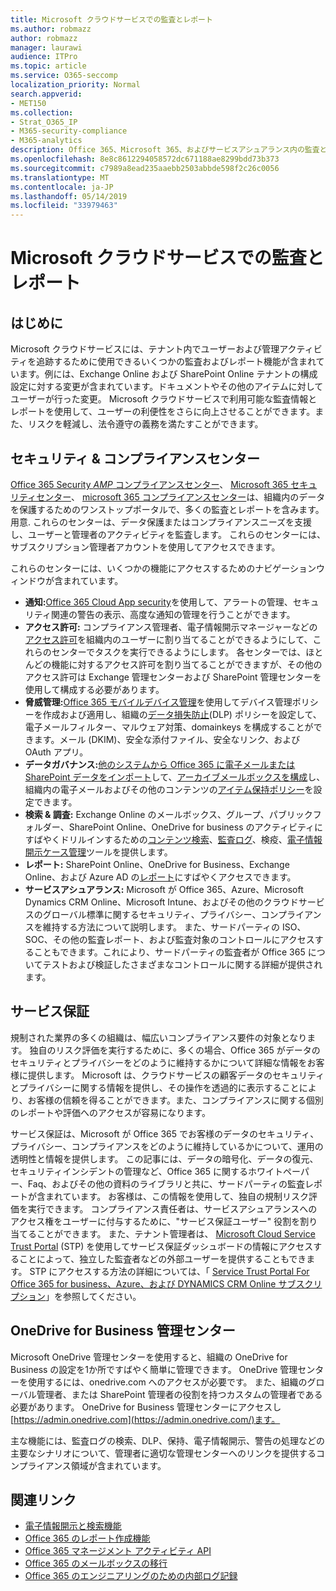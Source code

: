 ```yaml
---
title: Microsoft クラウドサービスでの監査とレポート
ms.author: robmazz
author: robmazz
manager: laurawi
audience: ITPro
ms.topic: article
ms.service: O365-seccomp
localization_priority: Normal
search.appverid:
- MET150
ms.collection:
- Strat_O365_IP
- M365-security-compliance
- M365-analytics
description: Office 365、Microsoft 365、およびサービスアシュアランス内の監査とレポート機能の概要について説明します。
ms.openlocfilehash: 8e8c8612294058572dc671188ae8299bdd73b373
ms.sourcegitcommit: c7989a8ead235aaebb2503abbde598f2c26c0056
ms.translationtype: MT
ms.contentlocale: ja-JP
ms.lasthandoff: 05/14/2019
ms.locfileid: "33979463"
---
```

# <a name="auditing-and-reporting-in-microsoft-cloud-services"></a>Microsoft クラウドサービスでの監査とレポート

## <a name="introduction"></a>はじめに

Microsoft クラウドサービスには、テナント内でユーザーおよび管理アクティビティを追跡するために使用できるいくつかの監査およびレポート機能が含まれています。例には、Exchange Online および SharePoint Online テナントの構成設定に対する変更が含まれています。ドキュメントやその他のアイテムに対してユーザーが行った変更。 Microsoft クラウドサービスで利用可能な監査情報とレポートを使用して、ユーザーの利便性をさらに向上させることができます。また、リスクを軽減し、法令遵守の義務を満たすことができます。

## <a name="security--compliance-centers"></a>セキュリティ & コンプライアンスセンター

[Office 365 Security _AMP_ コンプライアンスセンター](https://protection.office.com)、 [Microsoft 365 セキュリティセンター](https://security.microsoft.com)、 [microsoft 365 コンプライアンスセンター](https://compliance.microsoft.com)は、組織内のデータを保護するためのワンストップポータルで、多くの監査とレポートを含みます。用意. これらのセンターは、データ保護またはコンプライアンスニーズを支援し、ユーザーと管理者のアクティビティを監査します。 これらのセンターには、サブスクリプション管理者アカウントを使用してアクセスできます。

これらのセンターには、いくつかの機能にアクセスするためのナビゲーションウィンドウが含まれています。

- **通知:**[Office 365 Cloud App security](https://docs.microsoft.com/cloud-app-security/what-is-cloud-app-security)を使用して、アラートの管理、セキュリティ関連の警告の表示、高度な通知の管理を行うことができます。
- **アクセス許可:** コンプライアンス管理者、電子情報開示マネージャーなどの[アクセス許可](https://support.office.com/article/Give-users-access-to-the-Office-365-Security-Compliance-Center-2cfce2c8-20c5-47f9-afc4-24b059c1bd76)を組織内のユーザーに割り当てることができるようにして、これらのセンターでタスクを実行できるようにします。 各センターでは、ほとんどの機能に対するアクセス許可を割り当てることができますが、その他のアクセス許可は Exchange 管理センターおよび SharePoint 管理センターを使用して構成する必要があります。
- **脅威管理:**[Office 365 モバイルデバイス管理](https://support.office.com/article/Overview-of-Mobile-Device-Management-for-Office-365-faa7d8e5-645d-4d59-839c-c8d4c1869e4a)を使用してデバイス管理ポリシーを作成および適用し、組織の[データ損失防止](https://support.office.com/article/Overview-of-data-loss-prevention-policies-1966b2a7-d1e2-4d92-ab61-42efbb137f5e)(DLP) ポリシーを設定して、電子メールフィルター、マルウェア対策、domainkeys を構成することができます。メール (DKIM)、安全な添付ファイル、安全なリンク、および OAuth アプリ。
- **データガバナンス:**[他のシステムから Office 365 に電子メールまたは SharePoint データをインポート](https://support.office.com/article/Import-PST-files-or-SharePoint-data-to-Office-365-ba688e0a-0fcb-4bd7-8e57-2b669564ea84)して、[アーカイブメールボックスを構成](https://support.office.com/article/Enable-archive-mailboxes-in-the-Office-365-Security-Compliance-Center-268a109e-7843-405b-bb3d-b9393b2342ce)し、組織内の電子メールおよびその他のコンテンツの[アイテム保持ポリシー](https://support.office.com/article/Retention-in-the-Office-365-Security-Compliance-Center-2a0fc432-f18c-45aa-a539-30ab035c608c)を設定できます。
- **検索 & 調査:** Exchange Online のメールボックス、グループ、パブリックフォルダー、SharePoint Online、OneDrive for business のアクティビティにすばやくドリルインするための[コンテンツ検索](https://support.office.com/article/Run-a-Content-Search-in-the-Office-365-Security-Compliance-Center-61852fd9-fe8a-4880-a339-cb19ed3bff4a)、[監査ログ](https://support.office.com/article/Search-the-audit-log-in-the-Office-365-Security-Compliance-Center-0d4d0f35-390b-4518-800e-0c7ec95e946c)、検疫、[電子情報開示ケース管理](https://support.office.com/article/Manage-eDiscovery-cases-in-the-Office-365-Security-Compliance-Center-edea80d6-20a7-40fb-b8c4-5e8c8395f6da)ツールを提供します。
- **レポート:** SharePoint Online、OneDrive for Business、Exchange Online、および Azure AD の[レポート](https://support.office.com/article/Reports-in-the-Office-365-Security-Compliance-Center-7acd33ce-1ec8-49fb-b625-43bac7b58c5a)にすばやくアクセスできます。
- **サービスアシュアランス:** Microsoft が Office 365、Azure、Microsoft Dynamics CRM Online、Microsoft Intune、およびその他のクラウドサービスのグローバル標準に関するセキュリティ、プライバシー、コンプライアンスを維持する方法について説明します。 また、サードパーティの ISO、SOC、その他の監査レポート、および監査対象のコントロールにアクセスすることもできます。これにより、サードパーティの監査者が Office 365 についてテストおよび検証したさまざまなコントロールに関する詳細が提供されます。

## <a name="service-assurance"></a>サービス保証

規制された業界の多くの組織は、幅広いコンプライアンス要件の対象となります。 独自のリスク評価を実行するために、多くの場合、Office 365 がデータのセキュリティとプライバシーをどのように維持するかについて詳細な情報をお客様に提供します。 Microsoft は、クラウドサービスの顧客データのセキュリティとプライバシーに関する情報を提供し、その操作を透過的に表示することにより、お客様の信頼を得ることができます。また、コンプライアンスに関する個別のレポートや評価へのアクセスが容易になります。

サービス保証は、Microsoft が Office 365 でお客様のデータのセキュリティ、プライバシー、コンプライアンスをどのように維持しているかについて、運用の透明性と情報を提供します。 この記事には、データの暗号化、データの復元、セキュリティインシデントの管理など、Office 365 に関するホワイトペーパー、Faq、およびその他の資料のライブラリと共に、サードパーティの監査レポートが含まれています。 お客様は、この情報を使用して、独自の規制リスク評価を実行できます。 コンプライアンス責任者は、サービスアシュアランスへのアクセス権をユーザーに付与するために、"サービス保証ユーザー" 役割を割り当てることができます。 また、テナント管理者は、 [Microsoft Cloud Service Trust Portal](http://aka.ms/STP) (STP) を使用してサービス保証ダッシュボードの情報にアクセスすることによって、独立した監査者などの外部ユーザーを提供することもできます。 STP にアクセスする方法の詳細については、「 [Service Trust Portal For Office 365 for business、Azure、および DYNAMICS CRM Online サブスクリプション](http://aka.ms/STPHelp)」を参照してください。

## <a name="onedrive-for-business-admin-center"></a>OneDrive for Business 管理センター

Microsoft OneDrive 管理センターを使用すると、組織の OneDrive for Business の設定を1か所ですばやく簡単に管理できます。 OneDrive 管理センターを使用するには、onedrive.com へのアクセスが必要です。 また、組織のグローバル管理者、または SharePoint 管理者の役割を持つカスタムの管理者である必要があります。 OneDrive for Business 管理センターにアクセスし[https://admin.onedrive.com](https://admin.onedrive.com/)ます。

主な機能には、監査ログの検索、DLP、保持、電子情報開示、警告の処理などの主要なシナリオについて、管理者に適切な管理センターへのリンクを提供するコンプライアンス領域が含まれています。

## <a name="related-links"></a>関連リンク

- [電子情報開示と検索機能](office-365-ediscovery-and-search-features.md)
- [Office 365 のレポート作成機能](office-365-reporting-features.md)
- [Office 365 マネージメント アクティビティ API](office-365-management-activity-api.md)
- [Office 365 のメールボックスの移行](office-365-mailbox-migrations.md)
- [Office 365 のエンジニアリングのための内部ログ記録](office-365-internal-logging.md)